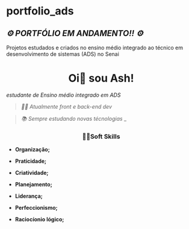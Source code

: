 # portfolio_ads
## **_⚙️ PORTFÓLIO EM ANDAMENTO!! ⚙️_**
Projetos estudados e criados no ensino médio integrado ao técnico em desenvolvimento de sistemas (ADS) no Senai

<h1 align="center"> Oi👋 sou Ash! </h1>

_estudante de Ensino médio integrado em ADS_



>_👨‍💻 Atualmente front e back-end dev_

>_📚 Sempre estudando novas técnologias_
_
    
<h3 align="center">🤝🏻Soft Skills</h3> 

- **Organização;**

- **Praticidade;**

- **Criatividade;**

- **Planejamento;**

- **Liderança;**

- **Perfeccionismo;**

- **Raciocíonio lógico;**







